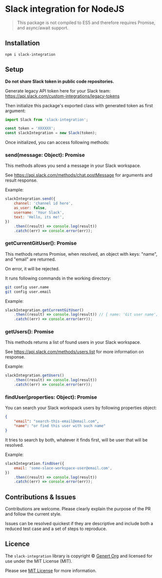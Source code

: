 # Slack integration for NodeJS

> This package is not compiled to ES5 and therefore requires Promise, and async/await support.

## Installation
```
npm i slack-integration
```

## Setup
**Do not share Slack token in public code repositories.**

Generate legacy API token here for your Slack team: https://api.slack.com/custom-integrations/legacy-tokens

Then initialize this package's exported class with generated token as first argument:
```javascript
import Slack from 'slack-integration';

const token = 'XXXXXX';
const slackIntegration = new Slack(token);
```

Once initialized, you can access following methods:

### send(message: Object): Promise
This methods allows you send a message in your Slack workspace.

See https://api.slack.com/methods/chat.postMessage for arguments and result response.

Example:
```javascript
slackIntegration.send({
    channel: 'channel id here',
    as_user: false,
    username: 'Your Slack',
    text: 'Hello, its me!',
})
    .then((result) => console.log(result))
    .catch((err) => console.error(err));
```

### getCurrentGitUser(): Promise
This methods returns Promise, when resolved, an object with keys: "name", and "email" are returned.

On error, it will be rejected.

It runs following commands in the working directory:
```bash
git config user.name
git config user.email
```

Example:
```javascript
slackIntegration.getCurrentGitUser()
    .then((result) => console.log(result)) // { name: 'Git user name', email: 'Git user email' }
    .catch((err) => console.error(err));
```

### getUsers(): Promise
This methods returns a list of found users in your Slack workspace.

See https://api.slack.com/methods/users.list for more information on response.

Example:
```javascript
slackIntegration.getUsers()
    .then((result) => console.log(result))
    .catch((err) => console.error(err));
```

### findUser(properties: Object): Promise
You can search your Slack workspack users by following properties object:
```json
{
    "email": "search-this-email@email.com",
    "name": "or find this user with such name"
}
```

It tries to search by both, whatever it finds first, will be user that will be resolved.

Example:
```javascript
slackIntegration.findUser({
    email: 'some-slace-workspace-user@email.com',
})
    .then((result) => console.log(result))
    .catch((err) => console.error(err));
```

## Contributions & Issues
Contributions are welcome. Please clearly explain the purpose of the PR and follow the current style.

Issues can be resolved quickest if they are descriptive and include both a reduced test case and a set of steps to reproduce.

## Licence
The `slack-integration` library is copyright © [Genert Org](http://genert.org) and licensed for use under the MIT License (MIT).

Please see [MIT License](LICENSE) for more information.